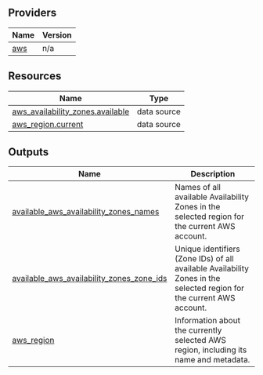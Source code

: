 

## Providers

| Name | Version |
|------|---------|
| <a name="provider_aws"></a> [aws](#provider\_aws) | n/a |

## Resources

| Name | Type |
|------|------|
| [aws_availability_zones.available](https://registry.terraform.io/providers/hashicorp/aws/latest/docs/data-sources/availability_zones) | data source |
| [aws_region.current](https://registry.terraform.io/providers/hashicorp/aws/latest/docs/data-sources/region) | data source |

## Outputs

| Name | Description |
|------|-------------|
| <a name="output_available_aws_availability_zones_names"></a> [available\_aws\_availability\_zones\_names](#output\_available\_aws\_availability\_zones\_names) | Names of all available Availability Zones in the selected region for the current AWS account. |
| <a name="output_available_aws_availability_zones_zone_ids"></a> [available\_aws\_availability\_zones\_zone\_ids](#output\_available\_aws\_availability\_zones\_zone\_ids) | Unique identifiers (Zone IDs) of all available Availability Zones in the selected region for the current AWS account. |
| <a name="output_aws_region"></a> [aws\_region](#output\_aws\_region) | Information about the currently selected AWS region, including its name and metadata. |
